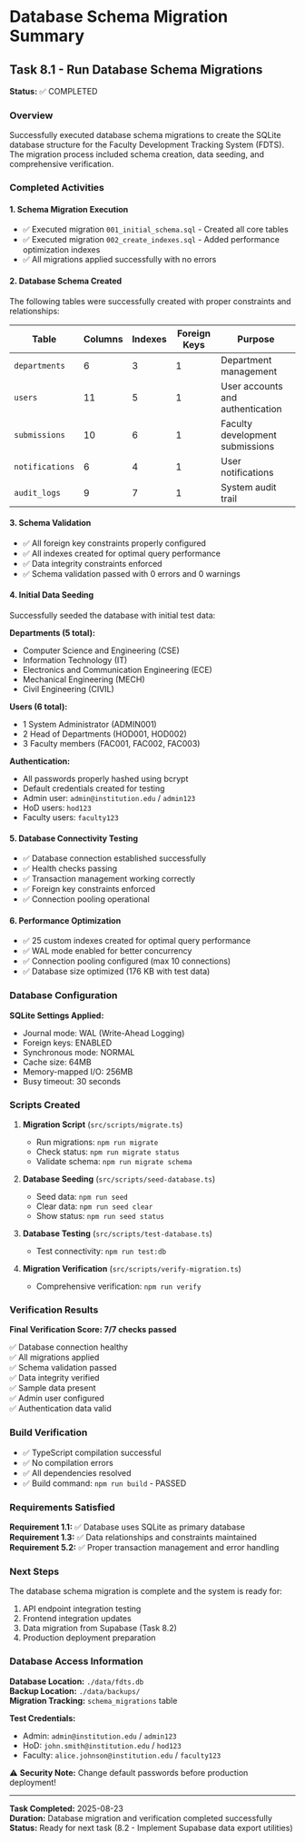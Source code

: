 # Database Schema Migration Summary

## Task 8.1 - Run Database Schema Migrations

**Status:** ✅ COMPLETED

### Overview

Successfully executed database schema migrations to create the SQLite database structure for the Faculty Development Tracking System (FDTS). The migration process included schema creation, data seeding, and comprehensive verification.

### Completed Activities

#### 1. Schema Migration Execution
- ✅ Executed migration `001_initial_schema.sql` - Created all core tables
- ✅ Executed migration `002_create_indexes.sql` - Added performance optimization indexes
- ✅ All migrations applied successfully with no errors

#### 2. Database Schema Created
The following tables were successfully created with proper constraints and relationships:

| Table | Columns | Indexes | Foreign Keys | Purpose |
|-------|---------|---------|--------------|---------|
| `departments` | 6 | 3 | 1 | Department management |
| `users` | 11 | 5 | 1 | User accounts and authentication |
| `submissions` | 10 | 6 | 1 | Faculty development submissions |
| `notifications` | 6 | 4 | 1 | User notifications |
| `audit_logs` | 9 | 7 | 1 | System audit trail |

#### 3. Schema Validation
- ✅ All foreign key constraints properly configured
- ✅ All indexes created for optimal query performance
- ✅ Data integrity constraints enforced
- ✅ Schema validation passed with 0 errors and 0 warnings

#### 4. Initial Data Seeding
Successfully seeded the database with initial test data:

**Departments (5 total):**
- Computer Science and Engineering (CSE)
- Information Technology (IT)
- Electronics and Communication Engineering (ECE)
- Mechanical Engineering (MECH)
- Civil Engineering (CIVIL)

**Users (6 total):**
- 1 System Administrator (ADMIN001)
- 2 Head of Departments (HOD001, HOD002)
- 3 Faculty members (FAC001, FAC002, FAC003)

**Authentication:**
- All passwords properly hashed using bcrypt
- Default credentials created for testing
- Admin user: `admin@institution.edu` / `admin123`
- HoD users: `hod123`
- Faculty users: `faculty123`

#### 5. Database Connectivity Testing
- ✅ Database connection established successfully
- ✅ Health checks passing
- ✅ Transaction management working correctly
- ✅ Foreign key constraints enforced
- ✅ Connection pooling operational

#### 6. Performance Optimization
- ✅ 25 custom indexes created for optimal query performance
- ✅ WAL mode enabled for better concurrency
- ✅ Connection pooling configured (max 10 connections)
- ✅ Database size optimized (176 KB with test data)

### Database Configuration

**SQLite Settings Applied:**
- Journal mode: WAL (Write-Ahead Logging)
- Foreign keys: ENABLED
- Synchronous mode: NORMAL
- Cache size: 64MB
- Memory-mapped I/O: 256MB
- Busy timeout: 30 seconds

### Scripts Created

1. **Migration Script** (`src/scripts/migrate.ts`)
   - Run migrations: `npm run migrate`
   - Check status: `npm run migrate status`
   - Validate schema: `npm run migrate schema`

2. **Database Seeding** (`src/scripts/seed-database.ts`)
   - Seed data: `npm run seed`
   - Clear data: `npm run seed clear`
   - Show status: `npm run seed status`

3. **Database Testing** (`src/scripts/test-database.ts`)
   - Test connectivity: `npm run test:db`

4. **Migration Verification** (`src/scripts/verify-migration.ts`)
   - Comprehensive verification: `npm run verify`

### Verification Results

**Final Verification Score: 7/7 checks passed**

✅ Database connection healthy  
✅ All migrations applied  
✅ Schema validation passed  
✅ Data integrity verified  
✅ Sample data present  
✅ Admin user configured  
✅ Authentication data valid  

### Build Verification

- ✅ TypeScript compilation successful
- ✅ No compilation errors
- ✅ All dependencies resolved
- ✅ Build command: `npm run build` - PASSED

### Requirements Satisfied

**Requirement 1.1:** ✅ Database uses SQLite as primary database  
**Requirement 1.3:** ✅ Data relationships and constraints maintained  
**Requirement 5.2:** ✅ Proper transaction management and error handling  

### Next Steps

The database schema migration is complete and the system is ready for:
1. API endpoint integration testing
2. Frontend integration updates
3. Data migration from Supabase (Task 8.2)
4. Production deployment preparation

### Database Access Information

**Database Location:** `./data/fdts.db`  
**Backup Location:** `./data/backups/`  
**Migration Tracking:** `schema_migrations` table  

**Test Credentials:**
- Admin: `admin@institution.edu` / `admin123`
- HoD: `john.smith@institution.edu` / `hod123`
- Faculty: `alice.johnson@institution.edu` / `faculty123`

⚠️ **Security Note:** Change default passwords before production deployment!

---

**Task Completed:** 2025-08-23  
**Duration:** Database migration and verification completed successfully  
**Status:** Ready for next task (8.2 - Implement Supabase data export utilities)